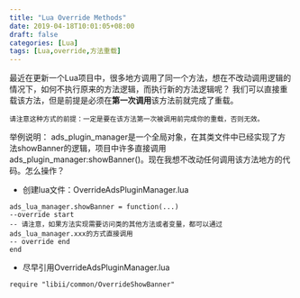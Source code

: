 ```yaml
---
title: "Lua Override Methods"
date: 2019-04-18T10:01:05+08:00
draft: false
categories: [Lua]
tags: [Lua,override,方法重载]
---
```



最近在更新一个Lua项目中，很多地方调用了同一个方法，想在不改动调用逻辑的情况下，如何不执行原来的方法逻辑，而执行新的方法逻辑呢？
我们可以直接重载该方法，但是前提是必须在**第一次调用**该方法前就完成了重载。

```
请注意这种方式的前提：一定是要在该方法第一次被调用前完成你的重载，否则无效。
```

举例说明： ads_plugin_manager是一个全局对象，在其类文件中已经实现了方法showBanner的逻辑，项目中许多直接调用ads_plugin_manager:showBanner()。现在我想不改动任何调用该方法地方的代码。怎么操作？

* 创建lua文件：OverrideAdsPluginManager.lua

``` shell
ads_lua_manager.showBanner = function(...)
--override start
-- 请注意，如果方法实现需要访问类的其他方法或者变量，都可以通过ads_lua_manager.xxx的方式直接调用
-- override end
end
```
* 尽早引用OverrideAdsPluginManager.lua

```
require "libii/common/OverrideShowBanner"
```
